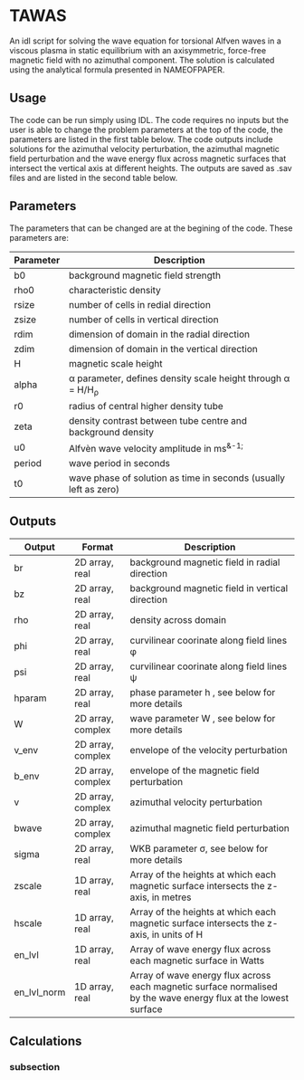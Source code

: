 # TAWAS
An idl script for solving the wave equation for torsional Alfven waves in a viscous plasma in static equilibrium with an axisymmetric, force-free magnetic field with no azimuthal component. The solution is calculated using the analytical formula presented in NAMEOFPAPER. 

## Usage

The code can be run simply using IDL. The code requires no inputs but the user is able to change the problem parameters at the top of the code, the parameters are listed in the first table below. The code outputs include solutions for the azimuthal velocity perturbation, the azimuthal magnetic field perturbation and the wave energy flux across magnetic surfaces that intersect the vertical axis at different heights. The outputs are saved as .sav files and are listed in the second table below.

## Parameters

The parameters that can be changed are at the begining of the code. These parameters are:

| Parameter | Description |
| --- | --- |
| b0     | background magnetic field strength                               |
| rho0   | characteristic density                                           |
| rsize  | number of cells in redial direction                              |
| zsize  | number of cells in vertical direction                            |
| rdim   | dimension of domain in the radial direction                      |
| zdim   | dimension of domain in the vertical direction                    |
| H      | magnetic scale height                                            |
| alpha  | &alpha; parameter, defines density scale height through 	&alpha; = H/H<sub>&rho;</sub>    |
| r0     | radius of central higher density tube                            |
| zeta   | density contrast between tube centre and background density      |
| u0     | Alfv&egrave;n wave velocity amplitude in ms<sup>&-1;</sup>       |
| period | wave period in seconds                                           |
| t0     | wave phase of solution as time in seconds (usually left as zero) |

## Outputs


| Output | Format | Description |
| --- | ----- | --- |
| br           | 2D array, real       | background magnetic field in radial direction        |
| bz           | 2D array, real       | background magnetic field in vertical direction      |
| rho          | 2D array, real       | density across domain                                |
| phi          | 2D array, real       | curvilinear coorinate along field lines &phi;        |
| psi          | 2D array, real       | curvilinear coorinate along field lines &psi;        |
| hparam       | 2D array, real       | phase parameter h , see below for more details       |
| W            | 2D array, complex    | wave parameter W , see below for more details        |
| v_env        | 2D array, complex    | envelope of the velocity perturbation                |
| b_env        | 2D array, complex    | envelope of the magnetic field perturbation          |
| v            | 2D array, complex    | azimuthal velocity perturbation                      |
| bwave        | 2D array, complex    | azimuthal magnetic field perturbation                |
| sigma        | 2D array, real       | WKB parameter &sigma;, see below for more details    |
| zscale       | 1D array, real       | Array of the heights at which each magnetic surface intersects the z-axis, in metres              |
| hscale       | 1D array, real       | Array of the heights at which each magnetic surface intersects the z-axis, in units of H          |
| en_lvl       | 1D array, real       | Array of wave energy flux across each magnetic surface in Watts                                   |
| en_lvl_norm  | 1D array, real       | Array of wave energy flux across each magnetic surface normalised by the wave energy flux at the lowest surface |

## Calculations


### subsection


